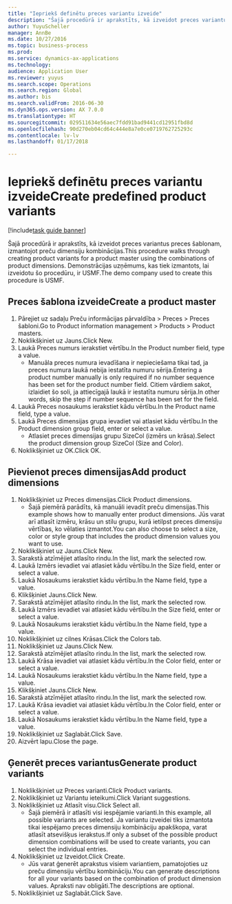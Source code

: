 ```yaml
--- 
title: "Iepriekš definētu preces variantu izveide"
description: "Šajā procedūrā ir aprakstīts, kā izveidot preces variantus preces šablonam, izmantojot preču dimensiju kombinācijas."
author: YuyuScheller
manager: AnnBe
ms.date: 10/27/2016
ms.topic: business-process
ms.prod: 
ms.service: dynamics-ax-applications
ms.technology: 
audience: Application User
ms.reviewer: yuyus
ms.search.scope: Operations
ms.search.region: Global
ms.author: bis
ms.search.validFrom: 2016-06-30
ms.dyn365.ops.version: AX 7.0.0
ms.translationtype: HT
ms.sourcegitcommit: 029511634e56aec7fdd91bad9441cd12951fbd8d
ms.openlocfilehash: 90d270eb04cd64c444e8a7e0ce0719762725293c
ms.contentlocale: lv-lv
ms.lasthandoff: 01/17/2018

---
```

# <a name="create-predefined-product-variants"></a><span data-ttu-id="5bada-103">Iepriekš definētu preces variantu izveide</span><span class="sxs-lookup"><span data-stu-id="5bada-103">Create predefined product variants</span></span>

[!include[task guide banner](../../includes/task-guide-banner.md)]

<span data-ttu-id="5bada-104">Šajā procedūrā ir aprakstīts, kā izveidot preces variantus preces šablonam, izmantojot preču dimensiju kombinācijas.</span><span class="sxs-lookup"><span data-stu-id="5bada-104">This procedure walks through creating product variants for a product master using the combinations of product dimensions.</span></span> <span data-ttu-id="5bada-105">Demonstrācijas uzņēmums, kas tiek izmantots, lai izveidotu šo procedūru, ir USMF.</span><span class="sxs-lookup"><span data-stu-id="5bada-105">The demo company used to create this procedure is USMF.</span></span>


## <a name="create-a-product-master"></a><span data-ttu-id="5bada-106">Preces šablona izveide</span><span class="sxs-lookup"><span data-stu-id="5bada-106">Create a product master</span></span>
1. <span data-ttu-id="5bada-107">Pārejiet uz sadaļu Preču informācijas pārvaldība > Preces > Preces šabloni.</span><span class="sxs-lookup"><span data-stu-id="5bada-107">Go to Product information management > Products > Product masters.</span></span>
2. <span data-ttu-id="5bada-108">Noklikšķiniet uz Jauns.</span><span class="sxs-lookup"><span data-stu-id="5bada-108">Click New.</span></span>
3. <span data-ttu-id="5bada-109">Laukā Preces numurs ierakstiet vērtību.</span><span class="sxs-lookup"><span data-stu-id="5bada-109">In the Product number field, type a value.</span></span>
    * <span data-ttu-id="5bada-110">Manuāla preces numura ievadīšana ir nepieciešama tikai tad, ja preces numura laukā nebija iestatīta numuru sērija.</span><span class="sxs-lookup"><span data-stu-id="5bada-110">Entering a product number manually is only required if no number sequence has been set for the product number field.</span></span> <span data-ttu-id="5bada-111">Citiem vārdiem sakot, izlaidiet šo soli, ja attiecīgajā laukā ir iestatīta numuru sērija.</span><span class="sxs-lookup"><span data-stu-id="5bada-111">In other words, skip the step if number sequence has been set for the field.</span></span>  
4. <span data-ttu-id="5bada-112">Laukā Preces nosaukums ierakstiet kādu vērtību.</span><span class="sxs-lookup"><span data-stu-id="5bada-112">In the Product name field, type a value.</span></span>
5. <span data-ttu-id="5bada-113">Laukā Preces dimensijas grupa ievadiet vai atlasiet kādu vērtību.</span><span class="sxs-lookup"><span data-stu-id="5bada-113">In the Product dimension group field, enter or select a value.</span></span>
    * <span data-ttu-id="5bada-114">Atlasiet preces dimensijas grupu SizeCol (izmērs un krāsa).</span><span class="sxs-lookup"><span data-stu-id="5bada-114">Select the product dimension group SizeCol (Size and Color).</span></span>  
6. <span data-ttu-id="5bada-115">Noklikšķiniet uz OK.</span><span class="sxs-lookup"><span data-stu-id="5bada-115">Click OK.</span></span>

## <a name="add-product-dimensions"></a><span data-ttu-id="5bada-116">Pievienot preces dimensijas</span><span class="sxs-lookup"><span data-stu-id="5bada-116">Add product dimensions</span></span>
1. <span data-ttu-id="5bada-117">Noklikšķiniet uz Preces dimensijas.</span><span class="sxs-lookup"><span data-stu-id="5bada-117">Click Product dimensions.</span></span>
    * <span data-ttu-id="5bada-118">Šajā piemērā parādīts, kā manuāli ievadīt preču dimensijas.</span><span class="sxs-lookup"><span data-stu-id="5bada-118">This example shows how to manually enter product dimensions.</span></span> <span data-ttu-id="5bada-119">Jūs varat arī atlasīt izmēru, krāsu un stilu grupu, kurā ietilpst preces dimensiju vērtības, ko vēlaties izmantot.</span><span class="sxs-lookup"><span data-stu-id="5bada-119">You can also choose to select a size, color or style group that includes the product dimension values you want to use.</span></span>  
2. <span data-ttu-id="5bada-120">Noklikšķiniet uz Jauns.</span><span class="sxs-lookup"><span data-stu-id="5bada-120">Click New.</span></span>
3. <span data-ttu-id="5bada-121">Sarakstā atzīmējiet atlasīto rindu.</span><span class="sxs-lookup"><span data-stu-id="5bada-121">In the list, mark the selected row.</span></span>
4. <span data-ttu-id="5bada-122">Laukā Izmērs ievadiet vai atlasiet kādu vērtību.</span><span class="sxs-lookup"><span data-stu-id="5bada-122">In the Size field, enter or select a value.</span></span>
5. <span data-ttu-id="5bada-123">Laukā Nosaukums ierakstiet kādu vērtību.</span><span class="sxs-lookup"><span data-stu-id="5bada-123">In the Name field, type a value.</span></span>
6. <span data-ttu-id="5bada-124">Klikšķiniet Jauns.</span><span class="sxs-lookup"><span data-stu-id="5bada-124">Click New.</span></span>
7. <span data-ttu-id="5bada-125">Sarakstā atzīmējiet atlasīto rindu.</span><span class="sxs-lookup"><span data-stu-id="5bada-125">In the list, mark the selected row.</span></span>
8. <span data-ttu-id="5bada-126">Laukā Izmērs ievadiet vai atlasiet kādu vērtību.</span><span class="sxs-lookup"><span data-stu-id="5bada-126">In the Size field, enter or select a value.</span></span>
9. <span data-ttu-id="5bada-127">Laukā Nosaukums ierakstiet kādu vērtību.</span><span class="sxs-lookup"><span data-stu-id="5bada-127">In the Name field, type a value.</span></span>
10. <span data-ttu-id="5bada-128">Noklikšķiniet uz cilnes Krāsas.</span><span class="sxs-lookup"><span data-stu-id="5bada-128">Click the Colors tab.</span></span>
11. <span data-ttu-id="5bada-129">Noklikšķiniet uz Jauns.</span><span class="sxs-lookup"><span data-stu-id="5bada-129">Click New.</span></span>
12. <span data-ttu-id="5bada-130">Sarakstā atzīmējiet atlasīto rindu.</span><span class="sxs-lookup"><span data-stu-id="5bada-130">In the list, mark the selected row.</span></span>
13. <span data-ttu-id="5bada-131">Laukā Krāsa ievadiet vai atlasiet kādu vērtību.</span><span class="sxs-lookup"><span data-stu-id="5bada-131">In the Color field, enter or select a value.</span></span>
14. <span data-ttu-id="5bada-132">Laukā Nosaukums ierakstiet kādu vērtību.</span><span class="sxs-lookup"><span data-stu-id="5bada-132">In the Name field, type a value.</span></span>
15. <span data-ttu-id="5bada-133">Klikšķiniet Jauns.</span><span class="sxs-lookup"><span data-stu-id="5bada-133">Click New.</span></span>
16. <span data-ttu-id="5bada-134">Sarakstā atzīmējiet atlasīto rindu.</span><span class="sxs-lookup"><span data-stu-id="5bada-134">In the list, mark the selected row.</span></span>
17. <span data-ttu-id="5bada-135">Laukā Krāsa ievadiet vai atlasiet kādu vērtību.</span><span class="sxs-lookup"><span data-stu-id="5bada-135">In the Color field, enter or select a value.</span></span>
18. <span data-ttu-id="5bada-136">Laukā Nosaukums ierakstiet kādu vērtību.</span><span class="sxs-lookup"><span data-stu-id="5bada-136">In the Name field, type a value.</span></span>
19. <span data-ttu-id="5bada-137">Noklikšķiniet uz Saglabāt.</span><span class="sxs-lookup"><span data-stu-id="5bada-137">Click Save.</span></span>
20. <span data-ttu-id="5bada-138">Aizvērt lapu.</span><span class="sxs-lookup"><span data-stu-id="5bada-138">Close the page.</span></span>

## <a name="generate-product-variants"></a><span data-ttu-id="5bada-139">Ģenerēt preces variantus</span><span class="sxs-lookup"><span data-stu-id="5bada-139">Generate product variants</span></span>
1. <span data-ttu-id="5bada-140">Noklikšķiniet uz Preces varianti.</span><span class="sxs-lookup"><span data-stu-id="5bada-140">Click Product variants.</span></span>
2. <span data-ttu-id="5bada-141">Noklikšķiniet uz Variantu ieteikumi.</span><span class="sxs-lookup"><span data-stu-id="5bada-141">Click Variant suggestions.</span></span>
3. <span data-ttu-id="5bada-142">Noklikšķiniet uz Atlasīt visu.</span><span class="sxs-lookup"><span data-stu-id="5bada-142">Click Select all.</span></span>
    * <span data-ttu-id="5bada-143">Šajā piemērā ir atlasīti visi iespējamie varianti.</span><span class="sxs-lookup"><span data-stu-id="5bada-143">In this example, all possible variants are selected.</span></span> <span data-ttu-id="5bada-144">Ja variantu izveidei tiks izmantota tikai iespējamo preces dimensiju kombināciju apakškopa, varat atlasīt atsevišķus ierakstus.</span><span class="sxs-lookup"><span data-stu-id="5bada-144">If only a subset of the possible product dimension combinations will be used to create variants, you can select the individual entries.</span></span>  
4. <span data-ttu-id="5bada-145">Noklikšķiniet uz Izveidot.</span><span class="sxs-lookup"><span data-stu-id="5bada-145">Click Create.</span></span>
    * <span data-ttu-id="5bada-146">Jūs varat ģenerēt aprakstus visiem variantiem, pamatojoties uz preču dimensiju vērtību kombināciju.</span><span class="sxs-lookup"><span data-stu-id="5bada-146">You can generate descriptions for all your variants based on the combination of product dimension values.</span></span> <span data-ttu-id="5bada-147">Apraksti nav obligāti.</span><span class="sxs-lookup"><span data-stu-id="5bada-147">The descriptions are optional.</span></span>  
5. <span data-ttu-id="5bada-148">Noklikšķiniet uz Saglabāt.</span><span class="sxs-lookup"><span data-stu-id="5bada-148">Click Save.</span></span>


